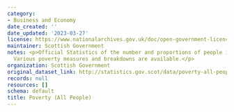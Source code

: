 ```yaml
---
category:
- Business and Economy
date_created: ''
date_updated: '2023-03-27'
license: https://www.nationalarchives.gov.uk/doc/open-government-licence/version/3/
maintainer: Scottish Government
notes: <p>Official Statistics of the number and proportions of people in poverty.
  Various poverty measures and breakdowns are available.</p>
organization: Scottish Government
original_dataset_link: http://statistics.gov.scot/data/poverty-all-people
records: null
resources: []
schema: default
title: Poverty (All People)
---
```

